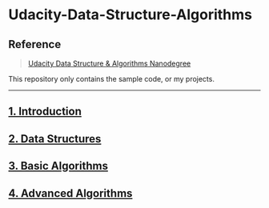 # Udacity-Data-Structure-Algorithms

## Reference

> [Udacity Data Structure & Algorithms Nanodegree](https://www.udacity.com/course/data-structures-and-algorithms-nanodegree--nd256)

This repository only contains the sample code, or my projects.

---

## [1. Introduction](./1)

## [2. Data Structures](./2)

## [3. Basic Algorithms](./3)

## [4. Advanced Algorithms](./4)

